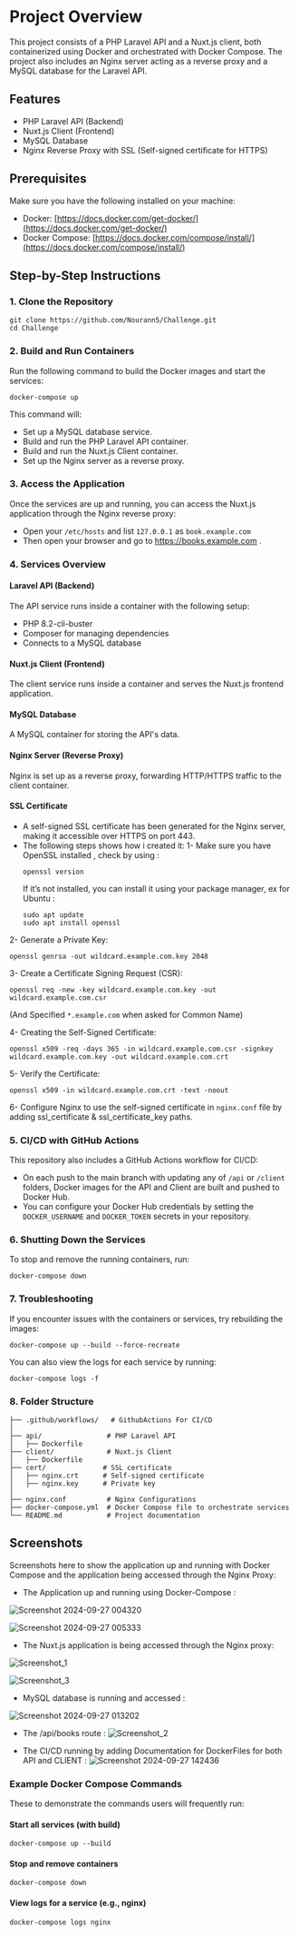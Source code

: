 # Project Overview

This project consists of a PHP Laravel API and a Nuxt.js client, both containerized using Docker and orchestrated with Docker Compose. The project also includes an Nginx server acting as a reverse proxy and a MySQL database for the Laravel API.

## Features

- PHP Laravel API (Backend)
- Nuxt.js Client (Frontend)
- MySQL Database
- Nginx Reverse Proxy with SSL (Self-signed certificate for HTTPS)

## Prerequisites

Make sure you have the following installed on your machine:

- Docker: [https://docs.docker.com/get-docker/](https://docs.docker.com/get-docker/)
- Docker Compose: [https://docs.docker.com/compose/install/](https://docs.docker.com/compose/install/)

## Step-by-Step Instructions

### 1. Clone the Repository

```
git clone https://github.com/Nourann5/Challenge.git
cd Challenge
```

### 2. Build and Run Containers

Run the following command to build the Docker images and start the services:

```
docker-compose up 
```

This command will:

- Set up a MySQL database service.
- Build and run the PHP Laravel API container.
- Build and run the Nuxt.js Client container.
- Set up the Nginx server as a reverse proxy.

### 3. Access the Application

Once the services are up and running, you can access the Nuxt.js application through the Nginx reverse proxy:

- Open your `/etc/hosts` and list `127.0.0.1` as `book.example.com`
- Then open your browser and go to https://books.example.com .

### 4. Services Overview

#### Laravel API (Backend)

The API service runs inside a container with the following setup:
- PHP 8.2-cli-buster
- Composer for managing dependencies
- Connects to a MySQL database

#### Nuxt.js Client (Frontend)

The client service runs inside a container and serves the Nuxt.js frontend application.

#### MySQL Database

A MySQL container for storing the API's data.

#### Nginx Server (Reverse Proxy)

Nginx is set up as a reverse proxy, forwarding HTTP/HTTPS traffic to the client container.

#### SSL Certificate 

- A self-signed SSL certificate has been generated for the Nginx server, making it accessible over HTTPS on port 443.
- The following steps shows how i created it:
1- Make sure you have OpenSSL installed , check by using :
   ```
   openssl version
   ```
  If it’s not installed, you can install it using your package manager, ex for Ubuntu :
   ```
   sudo apt update
   sudo apt install openssl
   ```

2- Generate a Private Key:
   ```
   openssl genrsa -out wildcard.example.com.key 2048
   ```

3- Create a Certificate Signing Request (CSR):
   ```
   openssl req -new -key wildcard.example.com.key -out wildcard.example.com.csr
   ```
  (And Specified `*.example.com` when asked for Common Name)

4- Creating the Self-Signed Certificate:
   ```
   openssl x509 -req -days 365 -in wildcard.example.com.csr -signkey wildcard.example.com.key -out wildcard.example.com.crt
   ```

5- Verify the Certificate:
   ```
   openssl x509 -in wildcard.example.com.crt -text -noout
   ```

6- Configure Nginx to use the self-signed certificate in `nginx.conf` file by adding ssl_certificate & ssl_certificate_key paths.


### 5. CI/CD with GitHub Actions

This repository also includes a GitHub Actions workflow for CI/CD:
- On each push to the main branch with updating any of `/api` or `/client` folders, Docker images for the API and Client are built and pushed to Docker Hub.
- You can configure your Docker Hub credentials by setting the `DOCKER_USERNAME` and `DOCKER_TOKEN` secrets in your repository.

### 6. Shutting Down the Services

To stop and remove the running containers, run:

```
docker-compose down
```

### 7. Troubleshooting

If you encounter issues with the containers or services, try rebuilding the images:

```
docker-compose up --build --force-recreate
```

You can also view the logs for each service by running:

```
docker-compose logs -f
```

### 8. Folder Structure

```
├── .github/workflows/   # GithubActions For CI/CD 
│
├── api/                # PHP Laravel API
│   ├── Dockerfile
├── client/             # Nuxt.js Client
│   ├── Dockerfile
├── cert/              # SSL certificate
│   ├── nginx.crt      # Self-signed certificate
│   ├── nginx.key      # Private key
│
├── nginx.conf          # Nginx Configurations
├── docker-compose.yml  # Docker Compose file to orchestrate services
└── README.md           # Project documentation
```


## Screenshots

Screenshots here to show the application up and running with Docker Compose and the application being accessed through the Nginx Proxy:

- The Application up and running using Docker-Compose : 

![Screenshot 2024-09-27 004320](https://github.com/user-attachments/assets/3fcb3b99-bf52-49ea-a624-7600e21c168c)



![Screenshot 2024-09-27 005333](https://github.com/user-attachments/assets/a1e8db04-4a69-4d93-ae9e-5099206d6ede)



- The Nuxt.js application is being accessed through the Nginx proxy:

![Screenshot_1](https://github.com/user-attachments/assets/90b2c4ce-a44d-435d-921d-26b0f5362a57)





![Screenshot_3](https://github.com/user-attachments/assets/5ce28837-3483-48d7-bfc8-d6b99b3560b9)



- MySQL database is running and accessed :

![Screenshot 2024-09-27 013202](https://github.com/user-attachments/assets/406f75fc-7885-4c7c-9b6c-54d3ab938170)



- The /api/books route : 
![Screenshot_2](https://github.com/user-attachments/assets/a6f6dc6d-78fb-4477-b72d-a7997dff71f6)



- The CI/CD running by adding Documentation for DockerFiles for both API and CLIENT :
![Screenshot 2024-09-27 142436](https://github.com/user-attachments/assets/8871e437-8a66-4a39-956f-55023490305c)



### Example Docker Compose Commands

These to demonstrate the commands users will frequently run:


#### Start all services (with build)
```
docker-compose up --build
```

#### Stop and remove containers
```
docker-compose down
```

#### View logs for a service (e.g., nginx)
```
docker-compose logs nginx
```

